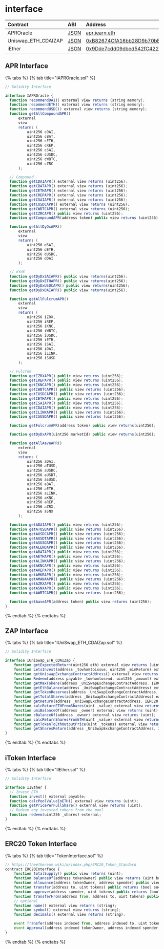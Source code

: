 # interface

| Contract            | ABI                                                                                               | Address                                                                                                                    |
| :------------------ | :------------------------------------------------------------------------------------------------ | :------------------------------------------------------------------------------------------------------------------------- |
| APROracle           | [JSON](https://github.com/yearn/apr-oracle/blob/master/build/contracts/APROracle.json)    | [apr.iearn.eth](https://etherscan.io/address/0x97ff4a1b787ade6b94cca95b61f79417c673331d#code)                              |
| Uniswap_ETH_CDAIZAP | [JSON](https://github.com/yearn/zap/blob/master/build/contracts/UniSwap_ETH_CDAIZap.json) | [0xB82674CfA16bb28D9b70bEC830fF24BAEC6B1337](https://etherscan.io/address/0xb82674cfa16bb28d9b70bec830ff24baec6b1337#code) |
| iEther              | [JSON](https://github.com/yearn/itoken/blob/master/build/contracts/IEther.json)           | [0x9Dde7cdd09dbed542fC422d18d89A589fA9fD4C0](https://etherscan.io/address/0x9dde7cdd09dbed542fc422d18d89a589fa9fd4c0#code) |

## APR Interface

{% tabs %}
{% tab title="IAPROracle.sol" %}

```javascript
// Solidity Interface

interface IAPROracle {
  function recommendDAI() external view returns (string memory);
  function recommendETH() external view returns (string memory);
  function recommendUSDC() external view returns (string memory);
  function getAllCompoundAPR()
      external
      view
      returns (
          uint256 cDAI,
          uint256 cBAT,
          uint256 cETH,
          uint256 cREP,
          uint256 cSAI,
          uint256 cUSDC,
          uint256 cWBTC,
          uint256 cZRC
      );

  // Compound
  function getCDAIAPR() external view returns (uint256);
  function getCBATAPR() external view returns (uint256);
  function getCETHAPR() external view returns (uint256);
  function getCREPAPR() external view returns (uint256);
  function getCSAIAPR() external view returns (uint256);
  function getCUSDCAPR() external view returns (uint256);
  function getCWBTCAPR() external view returns (uint256);
  function getCZRCAPR() public view returns (uint256);
  function getCompoundAPR(address token) public view returns (uint256);

  function getAllDyDxAPR()
      external
      view
      returns (
          uint256 dSAI,
          uint256 dETH,
          uint256 dUSDC,
          uint256 dDAI
      );

  // dYdX
  function getDyDxSAIAPR() public view returns(uint256);
  function getDyDxETHAPR() public view returns(uint256);
  function getDyDxUSDCAPR() public view returns(uint256);
  function getDyDxDAIAPR() public view returns(uint256);

  function getAllFulcrumAPR()
      external
      view
      returns (
          uint256 iZRX,
          uint256 iREP,
          uint256 iKNC,
          uint256 iWBTC,
          uint256 iUSDC,
          uint256 iETH,
          uint256 iSAI,
          uint256 iDAI,
          uint256 iLINK,
          uint256 iSUSD
      );

  // Fulcrum
  function getIZRXAPR() public view returns (uint256);
  function getIREPAPR() public view returns (uint256);
  function getIKNCAPR() public view returns (uint256);
  function getIWBTCAPR() public view returns (uint256);
  function getIUSDCAPR() public view returns (uint256);
  function getIETHAPR() public view returns (uint256);
  function getISAIAPR() public view returns (uint256);
  function getIDAIAPR() public view returns (uint256);
  function getILINKAPR() public view returns (uint256);
  function getISUSDAPR() public view returns (uint256);

  function getFulcrumAPR(address token) public view returns(uint256);

  function getDyDxAPR(uint256 marketId) public view returns(uint256);

  function getAllAaveAPR()
      external
      view
      returns (
          uint256 aDAI,
          uint256 aTUSD,
          uint256 aUSDC,
          uint256 aUSDT,
          uint256 aSUSD,
          uint256 aBAT,
          uint256 aETH,
          uint256 aLINK,
          uint256 aKNC,
          uint256 aREP,
          uint256 aZRX,
          uint256 aSNX
      );

  function getADAIAPR() public view returns (uint256);
  function getATUSDAPR() public view returns (uint256);
  function getAUSDCAPR() public view returns (uint256);
  function getAUSDTAPR() public view returns (uint256);
  function getASUSDAPR() public view returns (uint256);
  function getALENDAPR() public view returns (uint256);
  function getABATAPR() public view returns (uint256);
  function getAETHAPR() public view returns (uint256);
  function getALINKAPR() public view returns (uint256);
  function getAKNCAPR() public view returns (uint256);
  function getAREPAPR() public view returns (uint256);
  function getAMKRAPR() public view returns (uint256);
  function getAMANAAPR() public view returns (uint256);
  function getAZRXAPR() public view returns (uint256);
  function getASNXAPR() public view returns (uint256);
  function getAWBTCAPR() public view returns (uint256);

  function getAaveAPR(address token) public view returns (uint256);
}
```

{% endtab %}
{% endtabs %}

## ZAP Interface

{% tabs %}
{% tab title="IUniSwap\_ETH\_CDAIZap.sol" %}

```javascript
// Solidity Interface

interface IUniSwap_ETH_CDAIZap {
    function getExpectedReturn(uint256 eth) external view returns (uint256);
    function LetsInvest(address _towhomtoissue, uint256 _minReturn) external payable returns (uint);
    function getUniswapExchangeContractAddress() external view returns (address);
    function Redeem(address payable _towhomtosend, uint256 _amount) external stopInEmergency returns (uint);
    function getMaxTokens(address _UniSwapExchangeContractAddress, IERC20 _ERC20TokenAddress, uint _value) external view returns (uint);
    function getEthBalance(address _UniSwapExchangeContractAddress) external view returns (uint);
    function getTokenReserves(address _UniSwapExchangeContractAddress, IERC20 _ERC20TokenAddress) external view returns (uint);
    function getTotalShares(address _UniSwapExchangeContractAddress) external view returns (uint);
    function getReturn(address _UniSwapExchangeContractAddress, IERC20 _ERC20TokenAddress, uint _value) external view returns (uint, uint, uint);
    function calcReturnETHFromShares(uint _value) external view returns (uint, uint, uint);
    function uniBalanceOf(address _owner) external view returns (uint);
    function cBalanceOf(address _owner) external view returns (uint);
    function calcReturnSharesFromETH(uint _value) external view returns (uint);
    function getTokenToEthOutputPrice(uint _tokens) external view returns (uint);
    function getSharesReturn(address _UniSwapExchangeContractAddress, IERC20 _ERC20TokenAddress, uint _ethValue) external view returns (uint);
}
```

{% endtab %}
{% endtabs %}

## iToken Interface

{% tabs %}
{% tab title="IIEther.sol" %}

```javascript
// Solidity Interface

interface IIEther {
  // Invest ETH
  function invest() external payable;
  function calcPoolValueInETH() external view returns (uint);
  function getPricePerFullShare() external view returns (uint);
  // Redeem any invested tokens from the pool
  function redeem(uint256 _shares) external;
}
```

{% endtab %}
{% endtabs %}

## ERC20 Token Interface

{% tabs %}
{% tab title="TokenInterface.sol" %}

```javascript
// https://theethereum.wiki/w/index.php/ERC20_Token_Standard
contract ERC20Interface {
    function totalSupply() public view returns (uint);
    function balanceOf(address tokenOwner) public view returns (uint balance);
    function allowance(address tokenOwner, address spender) public view returns (uint remaining);
    function transfer(address to, uint tokens) public returns (bool success);
    function approve(address spender, uint tokens) public returns (bool success);
    function transferFrom(address from, address to, uint tokens) public returns (bool success);
    // optional
    function name() external view returns (string);
    function symbol() external view returns (string);
    function decimals() external view returns (string);

    event Transfer(address indexed from, address indexed to, uint tokens);
    event Approval(address indexed tokenOwner, address indexed spender, uint tokens);
}
```

{% endtab %}
{% endtabs %}
